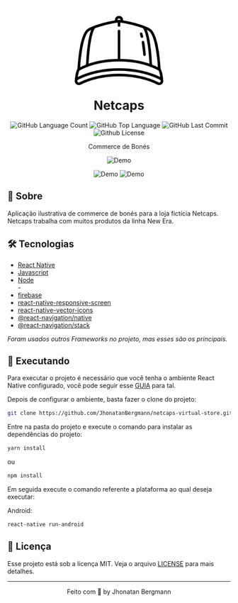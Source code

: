 <h1 align="center">
  <img src="assets/imgs/github/iconpage.png" width="200" height="200" alt="icon" >
  <br>
  Netcaps
</h1>

<p align="center">
  <img alt="GitHub Language Count" src="https://img.shields.io/github/languages/count/JhonatanBergmann/Netcaps" />
  <img alt="GitHub Top Language" src="https://img.shields.io/github/languages/top/JhonatanBergmann/Netcaps" />
  <img alt="GitHub Last Commit" src="https://img.shields.io/github/last-commit/JhonatanBergmann/Netcaps" />
  <img alt="Github License" src="https://img.shields.io/github/license/JhonatanBergmann/Netcaps" />
</p>

<p align="center">Commerce de Bonés</p>

<p align="center">
  <img src="assets/imgs/github/gif1.gif" alt="Demo">
</p>
<p align="center">
  <img src="assets/imgs/github/gif2.gif" alt="Demo" width="270" height="580">
  <img src="assets/imgs/github/gif3.gif" alt="Demo" width="270" height="580">
</p>

## 📅 Sobre

Aplicação ilustrativa de commerce de bonés para a loja fictícia Netcaps. Netcaps trabalha com muitos produtos da linha New Era.   

## 🛠 Tecnologias
- [React Native](https://facebook.github.io/react-native/)
- [Javascript](https://devdocs.io/javascript/)
- [Node](https://nodejs.org/en/)
<br/>-
- [firebase](https://firebase.google.com/?hl=pt-br)
- [react-native-responsive-screen](https://www.npmjs.com/package/react-native-responsive-screen)
- [react-native-vector-icons](https://github.com/oblador/react-native-vector-icons)
- [@react-navigation/native](https://reactnavigation.org/)
- [@react-navigation/stack](https://reactnavigation.org/docs/stack-navigator/)

*Foram usados outros Frameworks no projeto, mas esses são os principais.*

## 📱 Executando 

Para executar o projeto é necessário que você tenha o ambiente React Native configurado, você pode seguir esse [GUIA](https://reactnative.dev/docs/environment-setup) para tal.

Depois de configurar o ambiente, basta fazer o clone do projeto:

```sh
git clone https://github.com/JhonatanBergmann/netcaps-virtual-store.git
```

Entre na pasta do projeto e execute o comando para instalar as dependências do projeto:

```sh
yarn install
```
ou
```sh
npm install
```

Em seguida execute o comando referente a plataforma ao qual deseja executar:

Android:

```sh
react-native run-android
```

## 📝 Licença

Esse projeto está sob a licença MIT. Veja o arquivo [LICENSE](LICENSE) para mais detalhes.

---

<p align="center">
 Feito com 💜 by Jhonatan Bergmann
</p>
